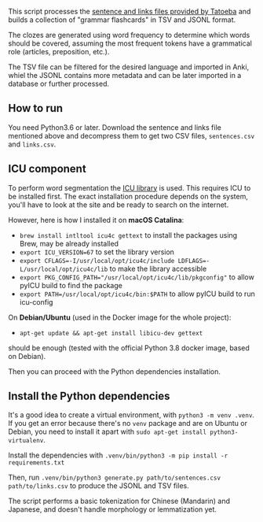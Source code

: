 This script processes the [sentence and links files provided by Tatoeba](https://tatoeba.org/downloads) and builds
a collection of "grammar flashcards" in TSV and JSONL format.

The clozes are generated using word frequency to determine which words should be covered, assuming the most frequent
tokens have a grammatical role (articles, preposition, etc.).

The TSV file can be filtered for the desired language and imported in Anki, whiel the JSONL contains more metadata and
can be later imported in a database or further processed.

## How to run

You need Python3.6 or later. Download the sentence and links file mentioned above and decompress them to get two CSV
files, `sentences.csv` and `links.csv`.

## ICU component
To perform word segmentation the [ICU library](https://site.icu-project.org/) is used.
This requires ICU to be installed first.
The exact installation procedure depends on the system, you'll have to look at the site and be ready to search
on the internet.

However, here is how I installed it on __macOS Catalina__:

* `brew install intltool icu4c gettext` to install the packages using Brew, may be already installed
* `export ICU_VERSION=67` to set the library version
* `export CFLAGS=-I/usr/local/opt/icu4c/include LDFLAGS=-L/usr/local/opt/icu4c/lib` to make the library accessible
* `export PKG_CONFIG_PATH="/usr/local/opt/icu4c/lib/pkgconfig"` to allow pyICU build to find the package
* `export PATH=/usr/local/opt/icu4c/bin:$PATH` to allow pyICU build to run icu-config

On __Debian/Ubuntu__ (used in the Docker image for the whole project):

* `apt-get update && apt-get install libicu-dev gettext`

should be enough (tested with the official Python 3.8 docker image, based on Debian).

Then you can proceed with the Python dependencies installation.

## Install the Python dependencies

It's a good idea to create a virtual environment, with `python3 -m venv .venv`. If you get an error because there's no
`venv` package and are on Ubuntu or Debian, you need to install it apart with `sudo apt-get install python3-virtualenv`.

Install the dependencies with `.venv/bin/python3 -m pip install -r requirements.txt`

Then, run `.venv/bin/python3 generate.py path/to/sentences.csv path/to/links.csv` to produce the JSONL and TSV files.

The script performs a basic tokenization for Chinese (Mandarin) and Japanese, and doesn't handle morphology or
lemmatization yet.
